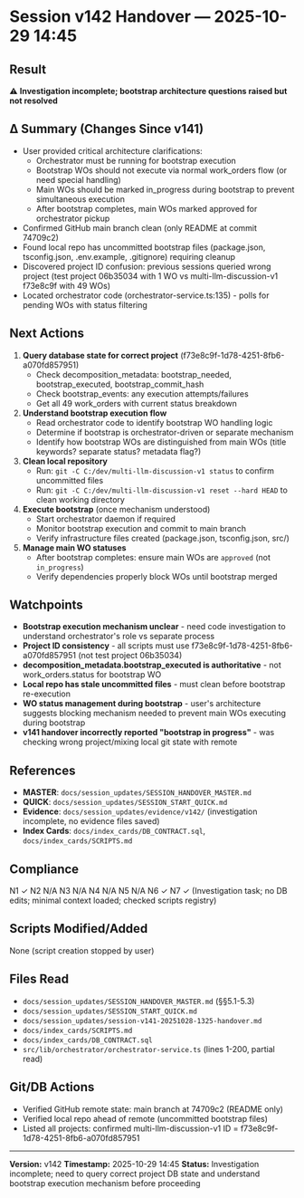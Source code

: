 # Session v142 Handover — 2025-10-29 14:45

## Result
⚠️ **Investigation incomplete; bootstrap architecture questions raised but not resolved**

## Δ Summary (Changes Since v141)
- User provided critical architecture clarifications:
  * Orchestrator must be running for bootstrap execution
  * Bootstrap WOs should not execute via normal work_orders flow (or need special handling)
  * Main WOs should be marked in_progress during bootstrap to prevent simultaneous execution
  * After bootstrap completes, main WOs marked approved for orchestrator pickup
- Confirmed GitHub main branch clean (only README at commit 74709c2)
- Found local repo has uncommitted bootstrap files (package.json, tsconfig.json, .env.example, .gitignore) requiring cleanup
- Discovered project ID confusion: previous sessions queried wrong project (test project 06b35034 with 1 WO vs multi-llm-discussion-v1 f73e8c9f with 49 WOs)
- Located orchestrator code (orchestrator-service.ts:135) - polls for pending WOs with status filtering

## Next Actions
1. **Query database state for correct project** (f73e8c9f-1d78-4251-8fb6-a070fd857951)
   - Check decomposition_metadata: bootstrap_needed, bootstrap_executed, bootstrap_commit_hash
   - Check bootstrap_events: any execution attempts/failures
   - Get all 49 work_orders with current status breakdown
2. **Understand bootstrap execution flow**
   - Read orchestrator code to identify bootstrap WO handling logic
   - Determine if bootstrap is orchestrator-driven or separate mechanism
   - Identify how bootstrap WOs are distinguished from main WOs (title keywords? separate status? metadata flag?)
3. **Clean local repository**
   - Run: `git -C C:/dev/multi-llm-discussion-v1 status` to confirm uncommitted files
   - Run: `git -C C:/dev/multi-llm-discussion-v1 reset --hard HEAD` to clean working directory
4. **Execute bootstrap** (once mechanism understood)
   - Start orchestrator daemon if required
   - Monitor bootstrap execution and commit to main branch
   - Verify infrastructure files created (package.json, tsconfig.json, src/)
5. **Manage main WO statuses**
   - After bootstrap completes: ensure main WOs are `approved` (not `in_progress`)
   - Verify dependencies properly block WOs until bootstrap merged

## Watchpoints
- **Bootstrap execution mechanism unclear** - need code investigation to understand orchestrator's role vs separate process
- **Project ID consistency** - all scripts must use f73e8c9f-1d78-4251-8fb6-a070fd857951 (not test project 06b35034)
- **decomposition_metadata.bootstrap_executed is authoritative** - not work_orders.status for bootstrap WO
- **Local repo has stale uncommitted files** - must clean before bootstrap re-execution
- **WO status management during bootstrap** - user's architecture suggests blocking mechanism needed to prevent main WOs executing during bootstrap
- **v141 handover incorrectly reported "bootstrap in progress"** - was checking wrong project/mixing local git state with remote

## References
- **MASTER**: `docs/session_updates/SESSION_HANDOVER_MASTER.md`
- **QUICK**: `docs/session_updates/SESSION_START_QUICK.md`
- **Evidence**: `docs/session_updates/evidence/v142/` (investigation incomplete, no evidence files saved)
- **Index Cards**: `docs/index_cards/DB_CONTRACT.sql`, `docs/index_cards/SCRIPTS.md`

## Compliance
N1 ✓ N2 N/A N3 N/A N4 N/A N5 N/A N6 ✓ N7 ✓
(Investigation task; no DB edits; minimal context loaded; checked scripts registry)

## Scripts Modified/Added
None (script creation stopped by user)

## Files Read
- `docs/session_updates/SESSION_HANDOVER_MASTER.md` (§§5.1-5.3)
- `docs/session_updates/SESSION_START_QUICK.md`
- `docs/session_updates/session-v141-20251028-1325-handover.md`
- `docs/index_cards/SCRIPTS.md`
- `docs/index_cards/DB_CONTRACT.sql`
- `src/lib/orchestrator/orchestrator-service.ts` (lines 1-200, partial read)

## Git/DB Actions
- Verified GitHub remote state: main branch at 74709c2 (README only)
- Verified local repo ahead of remote (uncommitted bootstrap files)
- Listed all projects: confirmed multi-llm-discussion-v1 ID = f73e8c9f-1d78-4251-8fb6-a070fd857951

---
**Version:** v142
**Timestamp:** 2025-10-29 14:45
**Status:** Investigation incomplete; need to query correct project DB state and understand bootstrap execution mechanism before proceeding
